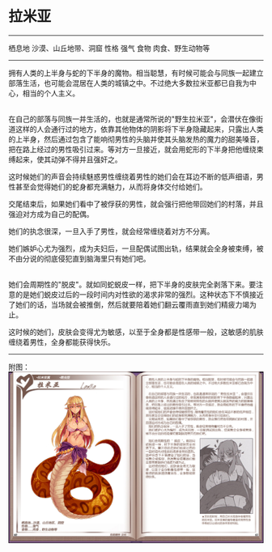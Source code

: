 # 拉米亚

  -------- ----------------------
  栖息地   沙漠、山丘地带、洞窟
  性格     强气
  食物     肉食、野生动物等
  -------- ----------------------

拥有人类的上半身与蛇的下半身的魔物。相当聪慧，有时候可能会与同族一起建立部落生活，也可能会混居在人类的城镇之中。不过绝大多数拉米亚都已自我为中心，相当的个人主义。

<br>
在自己的部落与同族一并生活的，也就是通常所说的"野生拉米亚"，会潜伏在像街道这样的人会通行过的地方，依靠其他物体的阴影将下半身隐藏起来，只露出人类的上半身，然后通过包含了能响彻男性的头脑并使其头脑发热的魔力的甜美嗓音，把在路上经过的男性吸引过来。等对方一旦接近，就会用蛇形的下半身把他缠绕束缚起来，使其动弹不得并且强奸之。

这时候她们的声音会持续魅惑男性缠绕着男性的她们会在耳边不断的低声细语，男性甚至会觉得她们的蛇身都充满魅力，从而将身体交付给她们。

交尾结束后，如果她们看中了被俘获的男性，就会强行把他带回她们的村落，并且强迫对方成为自己的配偶。

她们的执念很深，一旦入手了男性，就会经常缠绕着对方不分离。

她们嫉妒心尤为强烈，成为夫妇后，一旦配偶试图出轨，结果就会全身被束缚，被不由分说的彻底侵犯直到脑海里只有她们吧。

<br>
她们会周期性的"脱皮"。就如同蛇蜕皮一样，把下半身的皮肤完全剥落下来。要注意的是她们蜕皮过后的一段时间内对性欲的渴求非常的强烈。这种状态下不慎接近了她们的话，当场就会被推倒，然后就要陪着她们翻云覆雨直到她们精疲力竭为止。

这时候的她们，皮肤会变得尤为敏感，以至于全身都是性感带一般，这敏感的肌肤缠绕着男性，全身都能获得快乐。

------------------------------------------------------------------------

附图： ![](img\魔物娘图鉴I\60-61拉米亚-重置.jpg)
